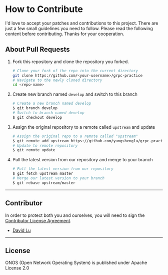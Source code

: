 # How to Contribute

I'd love to accept your patches and contributions to this project. There are just a few small guidelines you need to follow. Please read the following content before contributing. Thanks for your cooperation.

## About Pull Requests

1. Fork this repository and clone the repository you forked.
    ```bash
    # Clone your fork of the repo into the current directory
    git clone https://github.com/<your-username>/grpc-practice
    # Navigate to the newly cloned directory
    cd <repo-name>
    ```
2. Create new branch named `develop` and switch to this branch
    ```bash
    # Create a new branch named develop
    $ git branch develop
    # Switch to branch named develop
    $ git checkout develop
    ```
3. Assign the original repository to a remote called `upstream` and update
    ```bash
    # Assign the original repo to a remote called "upstream"
    $ git remote add upstream https://github.com/yungshenglu/grpc-practice
    # Update to remote repository
    $ git remote update
    ```
4. Pull the latest version from our repository and merge to your branch
    ```bash
    # Pull the latest version from our repository
    $ git fetch upstream master
    # Merge our latest version to your branch
    $ git rebase upstream/master
    ```

---
## Contributor

In order to protect both you and ourselves, you will need to sign the [Contributor License Agreement](https://identity.linuxfoundation.org/projects/cncf).

* [David Lu](https://github.com/yungshenglu)

---
## License

ONOS (Open Network Operating System) is published under Apache License 2.0